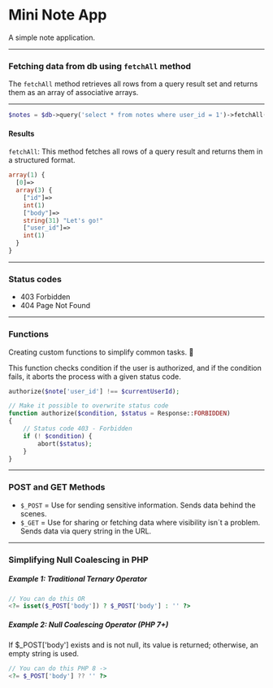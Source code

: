 # Mini Note App

A simple note application.

___

### Fetching data from db using `fetchAll` method

The `fetchAll` method retrieves all rows from a query result set and returns them as an array of associative arrays.

___

```php
$notes = $db->query('select * from notes where user_id = 1')->fetchAll();
```

#### Results

`fetchAll`: This method fetches all rows of a query result and returns them in a structured format.

```php
array(1) {
  [0]=>
  array(3) {
    ["id"]=>
    int(1)
    ["body"]=>
    string(31) "Let's go!"
    ["user_id"]=>
    int(1)
  }
}
```

___


### Status codes

- 403 Forbidden
- 404 Page Not Found


___



### Functions

Creating custom functions to simplify common tasks. 📁

This function checks condition if the user is authorized, and if the condition fails, it aborts the process with a given status code. 

```php
authorize($note['user_id'] !== $currentUserId);

// Make it possible to overwrite status code
function authorize($condition, $status = Response::FORBIDDEN)
{
    // Status code 403 - Forbidden
    if (! $condition) {
        abort($status);
    }
}
```


___



### POST and GET Methods

- `$_POST` = Use for sending sensitive information. Sends data behind the scenes.
- `$_GET` = Use for sharing or fetching data where visibility isn´t a problem. Sends data via query string in the URL.

___


### Simplifying Null Coalescing in PHP


##### Example 1: Traditional Ternary Operator
```php
// You can do this OR 
<?= isset($_POST['body']) ? $_POST['body'] : '' ?>
```

##### Example 2: Null Coalescing Operator (PHP 7+)
If $_POST['body'] exists and is not null, its value is returned; otherwise, an empty string is used.

```php
// You can do this PHP 8 ->
<?= $_POST['body'] ?? '' ?>
```